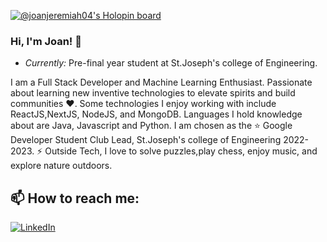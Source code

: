 [![@joanjeremiah04's Holopin board](https://holopin.io/api/user/board?user=joanjeremiah04)](https://holopin.io/@joanjeremiah04)

### Hi, I'm Joan! 👋

- <i>Currently:</i> Pre-final year student at St.Joseph's college of Engineering.

I am a Full Stack Developer and Machine Learning Enthusiast. Passionate about learning new inventive technologies to elevate spirits and build communities ❤️. Some technologies I enjoy working with include ReactJS,NextJS, NodeJS, and MongoDB. Languages I hold knowledge about are Java, Javascript and  Python. I am chosen as the ⭐ Google Developer Student Club Lead, St.Joseph's college of Engineering 2022-2023. ⚡ Outside Tech, I love to solve puzzles,play chess, enjoy music, and explore nature outdoors.

<h2>📫 How to reach me:</h2>

<a href="www.linkedin.com/in/joan-jeremiah">![LinkedIn](https://img.shields.io/badge/LinkedIn-0077B5?style=for-the-badge&logo=linkedin&logoColor=white)</a>


<!--
**joanjeremiah/joanjeremiah** is a ✨ _special_ ✨ repository because its `README.md` (this file) appears on your GitHub profile.

Here are some ideas to get you started:

- 🔭 I’m currently working on ...
- 🌱 I’m currently learning ...
- 👯 I’m looking to collaborate on ...
- 🤔 I’m looking for help with ...
- 💬 Ask me about ...
- 📫 How to reach me: ...
- 😄 Pronouns: ...
- ⚡ Fun fact: ...
-->
